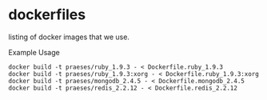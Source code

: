 dockerfiles
===========

listing of docker images that we use.


Example Usage

```Batchfile
docker build -t praeses/ruby_1.9.3 - < Dockerfile.ruby_1.9.3
docker build -t praeses/ruby_1.9.3:xorg - < Dockerfile.ruby_1.9.3:xorg
docker build -t praeses/mongodb_2.4.5 - < Dockerfile.mongodb_2.4.5
docker build -t praeses/redis_2.2.12 - < Dockerfile.redis_2.2.12
```

